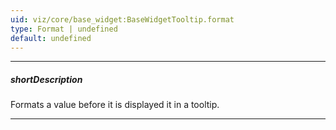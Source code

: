 ```yaml
---
uid: viz/core/base_widget:BaseWidgetTooltip.format
type: Format | undefined
default: undefined
---
```

---
##### shortDescription
Formats a value before it is displayed it in a tooltip.

---
<!--
See the [format](/api-reference/50%20Common/Object%20Structures/format '/Documentation/ApiReference/Common/Object_Structures/format/') section for information on accepted values.

#####See Also#####
- [Value Formatting](/concepts/Common/Value%20Formatting '/Documentation/Guide/Common/Value_Formatting/')
-->
